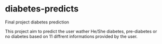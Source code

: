 # diabetes-predicts
Final project diabetes prediction

This project aim to predict the user wather He/She diabetes, pre-diabetes or no diabetes based on 11 diffrent informations provided by the user.
